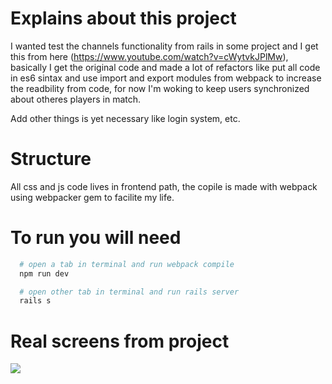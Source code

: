 # Explains about this project
I wanted test the channels functionality from rails in some project and I get this from here (https://www.youtube.com/watch?v=cWytvkJPlMw), basically I get the original code and made a lot of refactors like put all code in es6 sintax and use import and export modules from webpack to increase the readbility from code, for now I'm woking to keep users synchronized about otheres players in match.

Add other things is yet necessary like login system, etc.

# Structure
All css and js code lives in frontend path, the copile is made with webpack using webpacker gem to facilite my life.

# To run you will need
``` bash
  # open a tab in terminal and run webpack compile
  npm run dev
```
``` bash
  # open other tab in terminal and run rails server
  rails s
```

# Real screens from project
![](https://trello-attachments.s3.amazonaws.com/5b5523894f83f86d1d846475/5b5523894f83f86d1d846493/4ab8d3169fd21dce781ba3da13b83673/image.png)